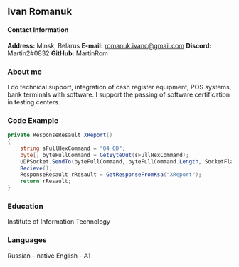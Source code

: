 ## Ivan Romanuk

#### Contact Information
__Address:__ Minsk, Belarus
__E-mail:__ romanuk.ivanc@gmail.com
__Discord:__ Martin2#0832
__GitHub:__ MartinRom
### About me
I do technical support, integration of cash register equipment, POS systems, bank terminals with software. I support the passing of software certification in testing centers.
### Code Example
```cs
private ResponseResault XReport()
{
    string sFullHexCommand = "04 0D";
    byte[] byteFullCommand = GetByteOut(sFullHexCommand);
    UDPSocket.SendTo(byteFullCommand, byteFullCommand.Length, SocketFlags.None, IpKsaHostEnd);
    Recieve(); 
    ResponseResault rResault = GetResponseFromKsa("XReport");
    return rResault;
}
```
### Education
Institute of Information Technology
### Languages
Russian - native
English - A1